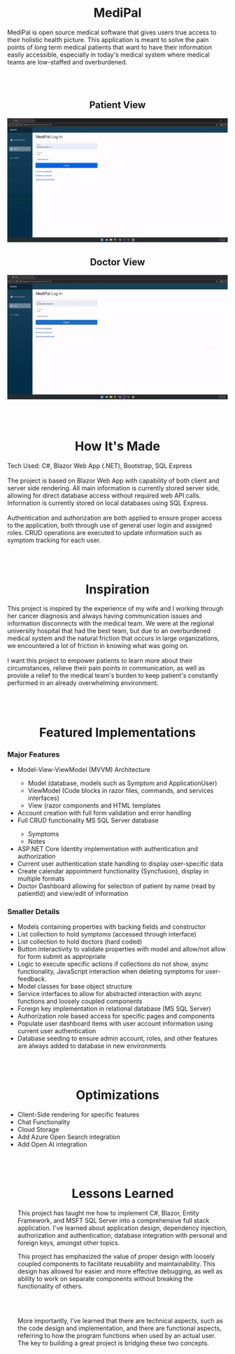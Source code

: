 <h1 align="center"> MediPal </h1>
MediPal is open source medical software that gives users true access to their holistic health picture. This application is meant to solve the pain points of long term medical patients that want to have their information easily accessible, especially in today's medical system where medical teams are low-staffed and overburdened.

<br></br>

<h2 align="center">Patient View</h2>
<p align="center">
  <img src= https://github.com/patrickpiedad/MediPal/blob/main/PatientView.gif alt="animated" />
</p>

<h2 align="center">Doctor View</h2>
<p align="center">
  <img src= https://github.com/patrickpiedad/MediPal/blob/main/DoctorView.gif alt="animated" />
</p>

<br></br>

<h1 align="center"> How It's Made </h1>
Tech Used: C#, Blazor Web App (.NET), Bootstrap, SQL Express
<br></br>
The project is based on Blazor Web App with capability of both client and server side rendering. All main information is currently stored server side, allowing for direct database access without required web API calls. Information is currently stored on local databases using SQL Express. 
<br></br>
Authentication and authorization are both applied to ensure proper access to the application, both through use of general user login and assigned roles. CRUD operations are executed to update information such as symptom tracking for each user.

<br></br>

<h1 align="center"> Inspiration </h1>
This project is inspired by the experience of my wife and I working through her cancer diagnosis and always having communication issues and information disconnects with the medical team. We were at the regional university hospital that had the best team, but due to an overburdened medical system and the natural friction that occurs in large organizations, we encountered a lot of friction in knowing what was going on.
<br></br>
I want this project to empower patients to learn more about their circumstances, relieve their pain points in communication, as well as provide a relief to the medical team's burden to keep patient's constantly performed in an already overwhelming environment.

<br></br>

<h1 align="center"> Featured Implementations </h1>
<h3>Major Features</h3>
<ul>
    <li>Model-View-ViewModel (MVVM) Architecture</li>
    <ul>
        <li>Model (database, models such as Symptom and ApplicationUser)</li>
        <li>ViewModel (Code blocks in razor files, commands, and services interfaces)</li>
        <li>View (razor components and HTML templates</li>
    </ul>
    <li>Account creation with full form validation and error handling</li>
    <li>Full CRUD functionality MS SQL Server database</li>
    <ul>
        <li>Symptoms</li>
        <li>Notes</li>
    </ul>
    <li>ASP.NET Core Identity implementation with authentication and authorization</li>
    <li>Current user authentication state handling to display user-specific data</li>
    <li>Create calendar appointment functionality (Syncfusion), display in multiple formats</li>
    <li>Doctor Dashboard allowing for selection of patient by name (read by patientId) and view/edit of information</li>
</ul>

<h3>Smaller Details</h3>
<ul>
    <li>Models containing properties with backing fields and constructor</li>
    <li>List collection to hold symptoms (accessed through interface)</li>
    <li>List collection to hold doctors (hard coded)</li>
    <li>Button interactivity to validate properties with model and allow/not allow for form submit as appropriate</li>
    <li>Logic to execute specific actions if collections do not show, async functionality, JavaScript interaction when deleting symptoms for user-feedback.</li>
    <li>Model classes for base object structure</li>
    <li>Service interfaces to allow for abstracted interaction with async functions and loosely coupled components</li>
    <li>Foreign key implementation in relational database (MS SQL Server)</li>
    <li>Authorization role based access for specific pages and components</li>
    <li>Populate user dashboard items with user account information using current user authentication</li>
    <li>Database seeding to ensure admin account, roles, and other features are always added to database in new environments</li>
</ul>

<br></br>

<h1 align="center"> Optimizations </h1>
<ul>
  <li>Client-Side rendering for specific features</li>
  <li>Chat Functionality</li>
  <li>Cloud Storage</li>
  <li>Add Azure Open Search integration</li>
  <li>Add Open AI integration</li
</ul>

<br></br>

<h1 align="center"> Lessons Learned </h1>
This project has taught me how to implement C#, Blazor, Entity Framework, and MSFT SQL Server into a comprehensive full stack application. I've learned about application design, dependency injection, authorization and authentication, database integration with personal and foreign keys, amongst other topics.

This project has emphasized the value of proper design with loosely coupled components to facilitate reusability and maintainability. This design has allowed for easier and more effective debugging, as well as ability to work on separate components without breaking the functionality of others.

<br></br>

More importantly, I've learned that there are technical aspects, such as the code design and implementation, and there are functional aspects, referring to how the program functions when used by an actual user. The key to building a great project is bridging these two concepts. 
<br></br>
